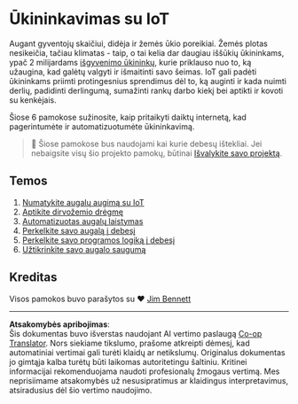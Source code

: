 <!--
CO_OP_TRANSLATOR_METADATA:
{
  "original_hash": "428bda82d9e6016ecea7c797564bf081",
  "translation_date": "2025-08-28T20:18:26+00:00",
  "source_file": "2-farm/README.md",
  "language_code": "lt"
}
-->
# Ūkininkavimas su IoT

Augant gyventojų skaičiui, didėja ir žemės ūkio poreikiai. Žemės plotas nesikeičia, tačiau klimatas - taip, o tai kelia dar daugiau iššūkių ūkininkams, ypač 2 milijardams [išgyvenimo ūkininkų](https://wikipedia.org/wiki/Subsistence_agriculture), kurie priklauso nuo to, ką užaugina, kad galėtų valgyti ir išmaitinti savo šeimas. IoT gali padėti ūkininkams priimti protingesnius sprendimus dėl to, ką auginti ir kada nuimti derlių, padidinti derlingumą, sumažinti rankų darbo kiekį bei aptikti ir kovoti su kenkėjais.

Šiose 6 pamokose sužinosite, kaip pritaikyti daiktų internetą, kad pagerintumėte ir automatizuotumėte ūkininkavimą.

> 💁 Šiose pamokose bus naudojami kai kurie debesų ištekliai. Jei nebaigsite visų šio projekto pamokų, būtinai [Išvalykite savo projektą](../clean-up.md).

## Temos

1. [Numatykite augalų augimą su IoT](lessons/1-predict-plant-growth/README.md)
1. [Aptikite dirvožemio drėgmę](lessons/2-detect-soil-moisture/README.md)
1. [Automatizuotas augalų laistymas](lessons/3-automated-plant-watering/README.md)
1. [Perkelkite savo augalą į debesį](lessons/4-migrate-your-plant-to-the-cloud/README.md)
1. [Perkelkite savo programos logiką į debesį](lessons/5-migrate-application-to-the-cloud/README.md)
1. [Užtikrinkite savo augalo saugumą](lessons/6-keep-your-plant-secure/README.md)

## Kreditas

Visos pamokos buvo parašytos su ♥️ [Jim Bennett](https://GitHub.com/JimBobBennett)

---

**Atsakomybės apribojimas**:  
Šis dokumentas buvo išverstas naudojant AI vertimo paslaugą [Co-op Translator](https://github.com/Azure/co-op-translator). Nors siekiame tikslumo, prašome atkreipti dėmesį, kad automatiniai vertimai gali turėti klaidų ar netikslumų. Originalus dokumentas jo gimtąja kalba turėtų būti laikomas autoritetingu šaltiniu. Kritinei informacijai rekomenduojama naudoti profesionalų žmogaus vertimą. Mes neprisiimame atsakomybės už nesusipratimus ar klaidingus interpretavimus, atsiradusius dėl šio vertimo naudojimo.